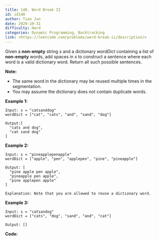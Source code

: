 ```yaml
---
title: 140. Word Break II
id: id140
author: Tian Jun
date: 2020-10-31
difficulty: Hard
categories: Dynamic Programming, Backtracking
link: <https://leetcode.com/problems/word-break-ii/description/>
---
```


Given a **non-empty** string _s_ and a dictionary _wordDict_ containing a list
of **non-empty** words, add spaces in _s_ to construct a sentence where each
word is a valid dictionary word. Return all such possible sentences.

**Note:**

  * The same word in the dictionary may be reused multiple times in the segmentation.
  * You may assume the dictionary does not contain duplicate words.

**Example 1:**
            
	Input: s = "catsanddog"    wordDict = ["cat", "cats", "and", "sand", "dog"]    
	Output:[      "cats and dog",      "cat sand dog"    ]    

**Example 2:**
            
	Input: s = "pineapplepenapple"    wordDict = ["apple", "pen", "applepen", "pine", "pineapple"]    
	Output: [      "pine apple pen apple",      "pineapple pen apple",      "pine applepen apple"    ]    
	Explanation: Note that you are allowed to reuse a dictionary word.    

**Example 3:**
            
	Input: s = "catsandog"    wordDict = ["cats", "dog", "sand", "and", "cat"]    
	Output: []


**Code:**
